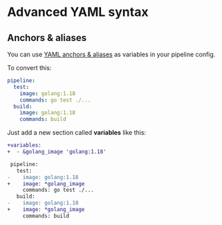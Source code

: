 # Advanced YAML syntax

## Anchors & aliases

You can use [YAML anchors & aliases](https://yaml.org/spec/1.2.2/#3222-anchors-and-aliases) as variables in your pipeline config.

To convert this:
```yml
pipeline:
  test:
    image: golang:1.18
    commands: go test ./...
  build:
    image: golang:1.18
    commands: build
```

Just add a new section called **variables** like this:

```diff
+variables:
+  - &golang_image 'golang:1.18'

 pipeline:
   test:
-    image: golang:1.18
+    image: *golang_image
     commands: go test ./...
   build:
-    image: golang:1.18
+    image: *golang_image
     commands: build
```

<!--
TODO(1192): Support YAML override and extension

## Example of YAML override and extension

```yml
variables: 
  &some-plugin-settings
    target: dist
    recursive: false
    try: true

pipelines:
  develop:
    name: Build and test
    image: some-plugin
    settings: *some-plugin-settings
    when:
      branch: develop

  main:
    name: Build and test
    image: some-plugin
    settings:
      <<: *some-plugin-settings
      try: false # replacing original value from `some-plugin-settings`
      ongoing: false # adding a new value to `some-plugin-settings`
    when:
      branch: main
```
-->
